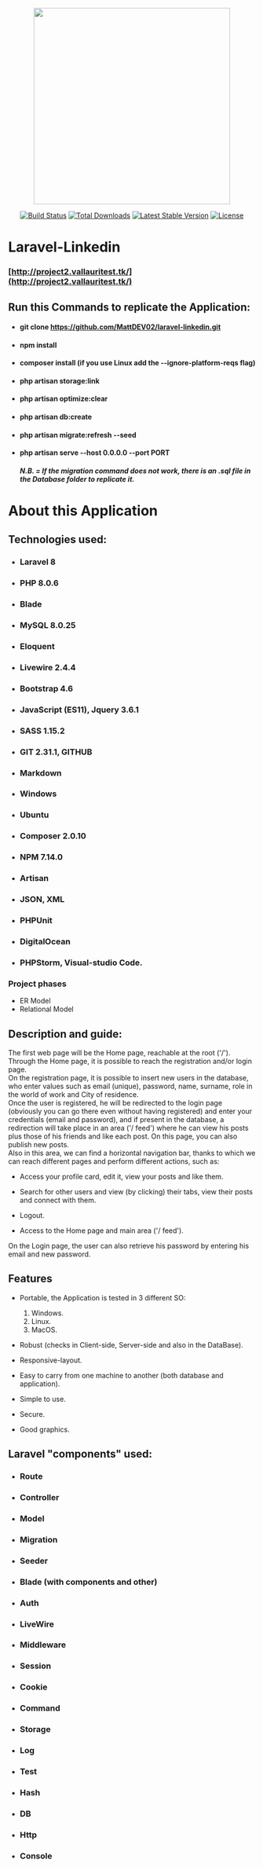 <p align="center"><a href="https://laravel.com" target="_blank"><img src="https://raw.githubusercontent.com/laravel/art/master/logo-lockup/5%20SVG/2%20CMYK/1%20Full%20Color/laravel-logolockup-cmyk-red.svg" width="400"></a></p>   
<p align="center"> <a href="https://travis-ci.org/laravel/framework"><img src="https://travis-ci.org/laravel/framework.svg" alt="Build Status"></a> <a href="https://packagist.org/packages/laravel/framework"><img src="https://img.shields.io/packagist/dt/laravel/framework" alt="Total Downloads"></a> <a href="https://packagist.org/packages/laravel/framework"><img src="https://img.shields.io/packagist/v/laravel/framework" alt="Latest Stable Version"></a> <a href="https://packagist.org/packages/laravel/framework"><img src="https://img.shields.io/packagist/l/laravel/framework" alt="License"></a> </p>   

# Laravel-Linkedin  

### [http://project2.vallauritest.tk/](http://project2.vallauritest.tk/)

## Run this Commands to replicate the Application:

- #### git clone https://github.com/MattDEV02/laravel-linkedin.git
- #### npm install
- #### composer install (if you use Linux add the --ignore-platform-reqs flag)
- #### php artisan storage:link
- #### php artisan optimize:clear
- #### php artisan db:create
- #### php artisan migrate:refresh --seed
- #### php artisan serve --host 0.0.0.0 --port PORT

  ##### N.B. = If the migration command does not work, there is an .sql file in the Database folder to replicate it.

# About this Application

## Technologies used:

- ### Laravel 8
- ### PHP 8.0.6
- ### Blade
- ### MySQL 8.0.25
- ### Eloquent
- ### Livewire 2.4.4
- ### Bootstrap 4.6
- ### JavaScript (ES11), Jquery 3.6.1
- ### SASS 1.15.2
- ### GIT 2.31.1, GITHUB
- ### Markdown
- ### Windows
- ### Ubuntu
- ### Composer 2.0.10
- ### NPM 7.14.0
- ### Artisan
- ### JSON, XML
- ### PHPUnit
- ### DigitalOcean
- ### PHPStorm, Visual-studio Code.

### Project phases

- ER Model
- Relational Model

## Description and guide:

The first web page will be the Home page, reachable at the root ('/').  
Through the Home page, it is possible to reach the registration and/or login page.  
On the registration page, it is possible to insert new users in the database, who enter values ​​such as email (unique), password, name, surname, role in the world of work and City of residence.  
Once the user is registered, he will be redirected to the login page (obviously you can go there even without having registered) and enter your credentials (email and password), and if present in the database, a redirection will take place in an area ('/ feed') where he can view his posts plus those of his friends and like each post. On this page, you can also publish new posts.  
Also in this area, we can find a horizontal navigation bar, thanks to which we can reach different pages and perform different actions, such as:

- Access your profile card, edit it, view your posts and like them.

- Search for other users and view (by clicking) their tabs, view their posts and connect with them.

- Logout.

- Access to the Home page and main area ('/ feed').

On the Login page, the user can also retrieve his password by entering his email and new password.

## Features

- Portable, the Application is tested in 3 different SO:

  1) Windows.  
  2) Linux.     
  3) MacOS.

- Robust (checks in Client-side, Server-side and also in the DataBase).

- Responsive-layout.

- Easy to carry from one machine to another (both database and application).

- Simple to use.

- Secure.

- Good graphics.

## Laravel "components" used:

- ### Route 

- ### Controller 

- ### Model 

- ### Migration 

- ### Seeder 

- ### Blade (with components and other)

- ### Auth

- ### LiveWire 

- ### Middleware

- ### Session 

- ### Cookie

- ### Command

- ### Storage

- ### Log

- ### Test

- ### Hash

- ### DB

- ### Http

- ### Console